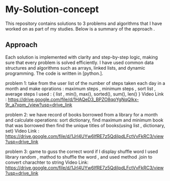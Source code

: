 # My-Solution-concept 
This repository contains solutions to 3 problems and algorithms that I have worked on as part of my studies. Below is a summary of the approach .

## Approach

Each solution is implemented with clarity and step-by-step logic, making sure that every problem is solved efficiently. 
I have used common data structures and algorithms such as arrays, linked lists, and dynamic programming. The code is written in [python.].

problem 1: take from the user list of the number of steps taken each day in a month
and make oprations : maximum steps , minimum steps , sort list , average steps 
I used : { list , min(), max(), sorted(), sum(), len() }
Video Link : https://drive.google.com/file/d/1HAQeD3_BPZO8qqYgNqQIkx-9r_a7xpm_/view?usp=drive_link

problem 2: we have record of books borrowed from a library for a month and calculate operations:
sort dictionary, find maximum and minimum book that was borrowed then find the unique titles of books(using list , dictionary, set)
Video Link : https://drive.google.com/file/d/1Jrl4UYw6IfRE7z5QdiIpdLFctVvFkRC3/view?usp=drive_link

problem 3: game to guss the correct word if I display shuffle word I used library random , mathod to shuffle the word , and used method .join to convert charachter to string
Video Link: https://drive.google.com/file/d/1Jrl4UYw6IfRE7z5QdiIpdLFctVvFkRC3/view?usp=drive_link




